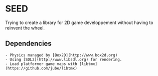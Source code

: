# SEED
Trying to create a library for 2D game developpement without having to reinvent the wheel.

## Dependencies
	- Physics managed by [Box2D](http://www.box2d.org)
	- Using [SDL2](http://www.libsdl.org) for rendering.
	- Load platformer game maps with [libtmx](https://github.com/jube/libtmx) 